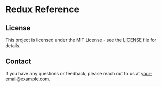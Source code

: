 # Redux Reference 


## License

This project is licensed under the MIT License - see the [LICENSE](LICENSE) file for details.

## Contact

If you have any questions or feedback, please reach out to us at [your-email@example.com](mailto:dx4336969@gmail.com).
````
